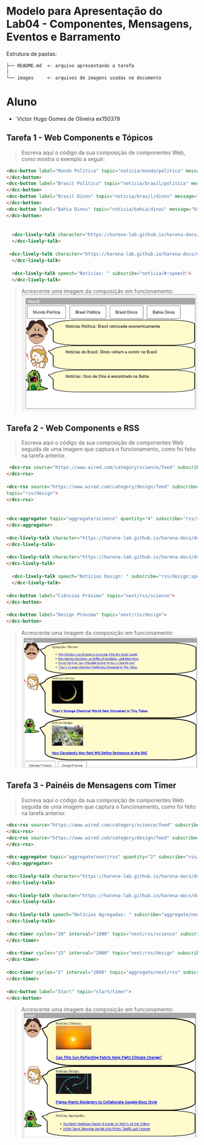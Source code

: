 # Modelo para Apresentação do Lab04 - Componentes, Mensagens, Eventos e Barramento

Estrutura de pastas:

~~~
├── README.md  <- arquivo apresentando a tarefa
│
└── images     <- arquivos de imagens usadas no documento
~~~

# Aluno
* `Victor Hugo Gomes de Oliveira ex150379

## Tarefa 1 - Web Components e Tópicos

> Escreva aqui o código da sua composição de componentes Web, como mostra o exemplo a seguir:
~~~html
<dcc-button label="Mundo Política" topic="noticia/mundo/politica" message="Paraolimpiadas começa a todo vapor">
</dcc-button>
<dcc-button label="Brasil Política" topic="noticia/brasil/politica" message="Brasil retrocede economicamente">
</dcc-button>
<dcc-button label="Brasil Dinos" topic="noticia/brasil/dinos" message="Dinos voltam a existir no Brasil">
</dcc-button>
<dcc-button label="Bahia Dinos" topic="noticia/bahia/dinos" message="Osso de Dino é encontrado na Bahia">
</dcc-button>


  <dcc-lively-talk character="https://harena-lab.github.io/harena-docs/dccs/tutorial/images/doctor.png" speech="Notícias Política: " subscribe="noticia/+/politica:speech">
  </dcc-lively-talk>

 <dcc-lively-talk character="https://harena-lab.github.io/harena-docs/dccs/tutorial/images/nurse.png" speech="Notícias do Brasil: " subscribe="noticia/brasil/+:speech">
  </dcc-lively-talk>

  <dcc-lively-talk speech="Notícias: " subscribe="noticia/#:speech">
  </dcc-lively-talk>
~~~
> Acrescente uma imagem da composição em funcionamento:
![Composition Screenshot](images/tarefa_01.png)

## Tarefa 2 - Web Components e RSS

> Escreva aqui o código da sua composição de componentes Web seguida de uma imagem que captura o funcionamento, como foi feito na tarefa anterior.
~~~html
 <dcc-rss source="https://www.wired.com/category/science/feed" subscribe="next/rss/science:next" topic="rss/science">
</dcc-rss>

<dcc-rss source="https://www.wired.com/category/design/feed" subscribe="next/rss/design:next" 
topic="rss/design">
</dcc-rss>


<dcc-aggregator topic="aggregate/science" quantity="4" subscribe="rss/science">
</dcc-aggregator>

<dcc-lively-talk character="https://harena-lab.github.io/harena-docs/dccs/tutorial/images/doctor.png" speech="Agregação Ciências: " subscribe="aggregate/science:speech">
</dcc-lively-talk>

<dcc-lively-talk character="https://harena-lab.github.io/harena-docs/dccs/tutorial/images/nurse.png" speech="Notícias Ciências: " subscribe="rss/science:speech">
</dcc-lively-talk>

  <dcc-lively-talk speech="Notícias Design: " subscribe="rss/design:speech">
  </dcc-lively-talk>

<dcc-button label="Ciências Próxima" topic="next/rss/science">
</dcc-button>

<dcc-button label="Design Próxima" topic="next/rss/design">
</dcc-button>
~~~

> Acrescente uma imagem da composição em funcionamento:
![Composition Screenshot](images/tarefa_02.png)

## Tarefa 3 - Painéis de Mensagens com Timer

> Escreva aqui o código da sua composição de componentes Web seguida de uma imagem que captura o funcionamento, como foi feito na tarefa anterior.
~~~html
<dcc-rss source="https://www.wired.com/category/science/feed" subscribe="next/rss/science:next" topic="rss/science">
</dcc-rss>
<dcc-rss source="https://www.wired.com/category/design/feed" subscribe="next/rss/design:next" topic="rss/design">
</dcc-rss>

<dcc-aggregator topic="aggregate/next/rss" quantity="2" subscribe="rss/#">
</dcc-aggregator>

<dcc-lively-talk character="https://harena-lab.github.io/harena-docs/dccs/tutorial/images/doctor.png" speech="Notícias Ciências: " subscribe="+/science:speech">
</dcc-lively-talk>

<dcc-lively-talk character="https://harena-lab.github.io/harena-docs/dccs/tutorial/images/nurse.png" speech="Notícias Design: " subscribe="+/design:speech">
</dcc-lively-talk>

<dcc-lively-talk speech="Notícias Agregadas: " subscribe="aggregate/next/rss:speech">
</dcc-lively-talk>

<dcc-timer cycles="10" interval="1000" topic="next/rss/science" subscribe="start/timer:start">
</dcc-timer>

<dcc-timer cycles="15" interval="2000" topic="next/rss/design" subscribe="start/timer:start">
</dcc-timer>

<dcc-timer cycles="5" interval="2000" topic="aggregate/next/rss" subscribe="start/timer:start">
</dcc-timer>

<dcc-button label="Start" topic="start/timer">
</dcc-button>


~~~

> Acrescente uma imagem da composição em funcionamento:
![Composition Screenshot](images/tarefa_03.png)